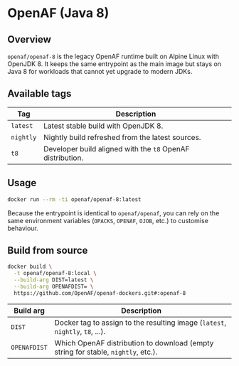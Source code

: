 # OpenAF (Java 8)

## Overview

`openaf/openaf-8` is the legacy OpenAF runtime built on Alpine Linux with OpenJDK 8. It keeps the same entrypoint as the main image but stays on Java 8 for workloads that cannot yet upgrade to modern JDKs.

## Available tags

| Tag | Description |
|-----|-------------|
| `latest` | Latest stable build with OpenJDK 8. |
| `nightly` | Nightly build refreshed from the latest sources. |
| `t8` | Developer build aligned with the `t8` OpenAF distribution. |

## Usage

```sh
docker run --rm -ti openaf/openaf-8:latest
```

Because the entrypoint is identical to `openaf/openaf`, you can rely on the same environment variables (`OPACKS`, `OPENAF`, `OJOB`, etc.) to customise behaviour.

## Build from source

```sh
docker build \
  -t openaf/openaf-8:local \
  --build-arg DIST=latest \
  --build-arg OPENAFDIST= \
  https://github.com/OpenAF/openaf-dockers.git#:openaf-8
```

| Build arg    | Description |
|--------------|-------------|
| `DIST`       | Docker tag to assign to the resulting image (`latest`, `nightly`, `t8`, ...). |
| `OPENAFDIST` | Which OpenAF distribution to download (empty string for stable, `nightly`, etc.). |
